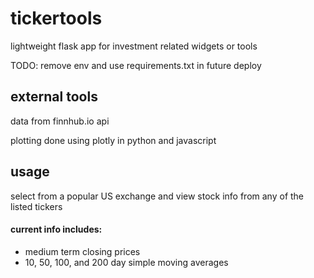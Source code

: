 # tickertools
lightweight flask app for investment related widgets or tools


TODO: remove env and use requirements.txt in future deploy


## external tools
data from finnhub.io api

plotting done using plotly in python and javascript


## usage
select from a popular US exchange and view stock info from any of the listed tickers

#### current info includes:
* medium term closing prices
* 10, 50, 100, and 200 day simple moving averages
